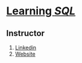 # [Learning _SQL_](https://learning.oreilly.com/course/learning-sql/9780134193700/)

## Instructor

1. [Linkedin](https://www.linkedin.com/in/benforta/)
2. [Website](https://forta.com/)
